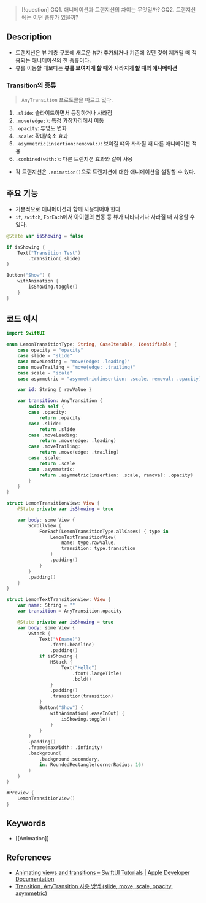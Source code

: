 >[!question]
>GQ1. 애니메이션과 트랜지션의 차이는 무엇일까?
>GQ2. 트랜지션에는 어떤 종류가 있을까?

## Description

- 트랜지션은 뷰 계층 구조에 새로운 뷰가 추가되거나 기존에 있던 것이 제거될 때 적용되는 애니메이션의 한 종류이다.
- 뷰를 이동할 때보다는 **뷰를 보여지게 할 때와 사라지게 할 때의 애니메이션**

### Transition의 종류

> `AnyTransition` 프로토콜을 따르고 있다.

1. `.slide`: 슬라이드하면서 등장하거나 사라짐
2. `.move(edge:)`: 특정 가장자리에서 이동
3. `.opacity`: 투명도 변화
4. `.scale`: 확대/축소 효과
5. `.asymmetric(insertion:removal:)`: 보여질 떄와 사라질 때 다른 애니메이션 적용
6. `.combined(with:)`: 다른 트랜지션 효과와 같이 사용

- 각 트랜지션은 `.animation()`으로 트랜지션에 대한 애니메이션을 설정할 수 있다.

## 주요 기능

- 기본적으로 애니메이션과 함께 사용되어야 한다.
- `if`, `switch`, `ForEach`에서 아이템의 변동 등 뷰가 나타나거나 사라질 때 사용할 수 있다.

```Swift
@State var isShowing = false

if isShowing {
    Text("Transition Test")
        .transition(.slide)
}

Button("Show") {
    withAnimation {
        isShowing.toggle()
    }
}
```

## 코드 예시

```Swift
import SwiftUI

enum LemonTransitionType: String, CaseIterable, Identifiable {
    case opacity = "opacity"
    case slide = "slide"
    case moveLeading = "move(edge: .leading)"
    case moveTrailing = "move(edge: .trailing)"
    case scale = "scale"
    case asymmetric = "asymmetric(insertion: .scale, removal: .opacity)"

    var id: String { rawValue }

    var transition: AnyTransition {
        switch self {
        case .opacity:
            return .opacity
        case .slide:
            return .slide
        case .moveLeading:
            return .move(edge: .leading)
        case .moveTrailing:
            return .move(edge: .trailing)
        case .scale:
            return .scale
        case .asymmetric:
            return .asymmetric(insertion: .scale, removal: .opacity)
        }
    }
}

struct LemonTransitionView: View {
    @State private var isShowing = true

    var body: some View {
        ScrollView {
            ForEach(LemonTransitionType.allCases) { type in
                LemonTextTransitionView(
                    name: type.rawValue,
                    transition: type.transition
                )
                .padding()
            }
        }
        .padding()
    }
}

struct LemonTextTransitionView: View {
    var name: String = ""
    var transition = AnyTransition.opacity

    @State private var isShowing = true
    var body: some View {
        VStack {
            Text("\(name)")
                .font(.headline)
                .padding()
            if isShowing {
                HStack {
                    Text("Hello")
                        .font(.largeTitle)
                        .bold()
                }
                .padding()
                .transition(transition)
            }
            Button("Show") {
                withAnimation(.easeInOut) {
                    isShowing.toggle()
                }
            }
        }
        .padding()
        .frame(maxWidth: .infinity)
        .background(
            .background.secondary,
            in: RoundedRectangle(cornerRadius: 16)
        )
    }
}

#Preview {
    LemonTransitionView()
}

```

## Keywords

- [[Animation]]

## References

- [Animating views and transitions – SwiftUI Tutorials | Apple Developer Documentation](https://developer.apple.com/tutorials/swiftui/animating-views-and-transitions)
- [Transition, AnyTransition 사용 방법 (slide, move, scale, opacity, asymmetric)](https://ios-development.tistory.com/1144)